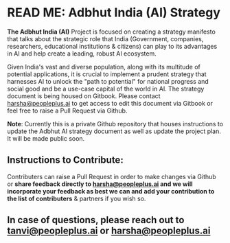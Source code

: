 # READ ME: Adbhut India (AI) Strategy

**The Adbhut India (AI)** Project is focused on creating a strategy manifesto that talks about the strategic role that India (Government, companies, researchers, educational institutions & citizens) can play to its advantages in AI and help create a leading, robust AI ecosystem.&#x20;



Given India's vast and diverse population, along with its multitude of potential applications, it is crucial to implement a prudent strategy that harnesses AI to unlock the "path to potential" for national progress and social good and be a use-case capital of the world in AI. The strategy document is being housed on Gitbook. Please contact harsha@peopleplus.ai to get access to edit this document via Gitbook or feel free to raise a Pull Request via Github.



**Note**: Currently this is a private Github repository that houses instructions to update the Adbhut AI strategy document as well as update the project plan. It will be made public soon.



## Instructions to Contribute:

Contributers can raise a Pull Request in order to make changes via Github or **share feedback directly to harsha@peopleplus.ai and we will incorporate your feedback as best we can and add your contribution to the list of contributers** & partners if you wish so.



## In case of questions, please reach out to tanvi@peopleplus.ai or harsha@peopleplus.ai
